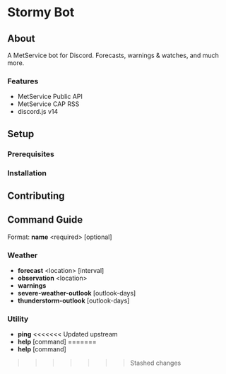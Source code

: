 # Stormy Bot

## About
A MetService bot for Discord. Forecasts, warnings & watches, and much more.

### Features
- MetService Public API
- MetService CAP RSS
- discord.js v14

## Setup
### Prerequisites
### Installation
## Contributing

## Command Guide
Format: **name** &lt;required&gt; [optional]

### Weather
- **forecast** &lt;location&gt; [interval]
- **observation** &lt;location&gt;
- **warnings** 
- **severe-weather-outlook** [outlook-days]
- **thunderstorm-outlook** [outlook-days]

### Utility
- **ping**
<<<<<<< Updated upstream
- **help** [command]
=======
- **help** [command]
>>>>>>> Stashed changes
